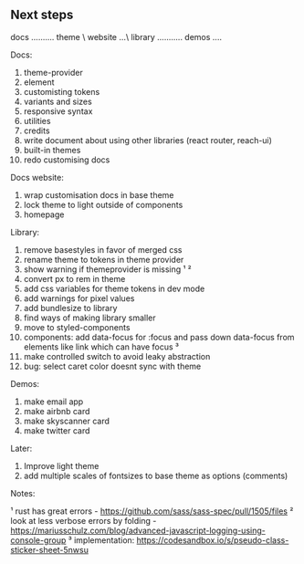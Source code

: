 ## Next steps

docs ..........
theme \\
website ...\\
library ...........
demos ....

Docs:

1. theme-provider
2. element
3. customisting tokens
4. variants and sizes
5. responsive syntax
6. utilities
7. credits
8. write document about using other libraries (react router, reach-ui)
9. built-in themes
10. redo customising docs

Docs website:

1. wrap customisation docs in base theme
2. lock theme to light outside of components
3. homepage

Library:

1. remove basestyles in favor of merged css
2. rename theme to tokens in theme provider
3. show warning if themeprovider is missing ¹ ²
4. convert px to rem in theme
5. add css variables for theme tokens in dev mode
6. add warnings for pixel values
7. add bundlesize to library
8. find ways of making library smaller
9. move to styled-components
10. components: add data-focus for :focus and pass down data-focus from elements like link which can have focus ³
11. make controlled switch to avoid leaky abstraction
12. bug: select caret color doesnt sync with theme

Demos:

1. make email app
2. make airbnb card
3. make skyscanner card
4. make twitter card

Later:

1. Improve light theme
2. add multiple scales of fontsizes to base theme as options (comments)

Notes:

¹ rust has great errors - https://github.com/sass/sass-spec/pull/1505/files
² look at less verbose errors by folding - https://mariusschulz.com/blog/advanced-javascript-logging-using-console-group
³ implementation: https://codesandbox.io/s/pseudo-class-sticker-sheet-5nwsu
